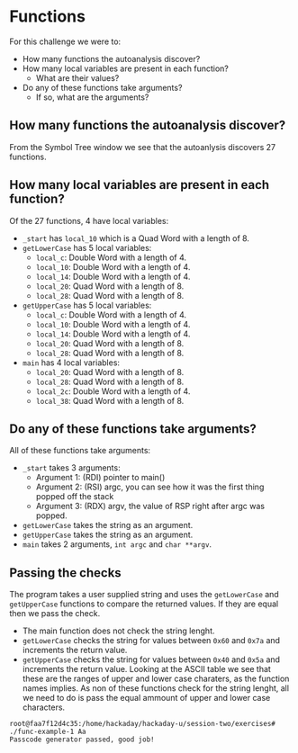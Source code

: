 # Functions
For this challenge we were to:
- How many functions the autoanalysis discover?
- How many local variables are present in each function?
    - What are their values?
- Do any of these functions take arguments?
    - If so, what are the arguments?

## How many functions the autoanalysis discover?
From the Symbol Tree window we see that the autoanlysis discovers 27 functions. 

## How many local variables are present in each function?
Of the 27 functions, 4 have local variables: 
- ```_start``` has ```local_10``` which is a Quad Word with a length of 8. 
- ```getLowerCase``` has 5 local variables:
    - ```local_c```: Double Word with a length of 4. 
    - ```local_10```: Double Word with a length of 4. 
    - ```local_14```: Double Word with a length of 4. 
    - ```local_20```: Quad Word with a length of 8. 
    - ```local_28```: Quad Word with a length of 8. 
- ```getUpperCase``` has 5 local variables:
    - ```local_c```: Double Word with a length of 4. 
    - ```local_10```: Double Word with a length of 4. 
    - ```local_14```: Double Word with a length of 4. 
    - ```local_20```: Quad Word with a length of 8. 
    - ```local_28```: Quad Word with a length of 8. 
- ```main``` has 4 local variables: 
    - ```local_20```: Quad Word with a length of 8. 
    - ```local_28```: Quad Word with a length of 8. 
    - ```local_2c```: Double Word with a length of 4. 
    - ```local_38```: Quad Word with a length of 8. 

## Do any of these functions take arguments?
All of these functions take arguments:
- ```_start``` takes 3 arguments:
    - Argument 1: (RDI) pointer to main()
    - Argument 2: (RSI) argc, you can see how it was the first thing popped off the stack
    - Argument 3: (RDX) argv, the value of RSP right after argc was popped.
- ```getLowerCase``` takes the string as an argument. 
- ```getUpperCase``` takes the string as an argument. 
- ```main``` takes 2 arguments, ```int argc``` and ```char **argv```. 

## Passing the checks
The program takes a user supplied string and uses the ```getLowerCase``` and ```getUpperCase``` functions to compare the returned values. If they are equal then we pass the check. 
- The main function does not check the string lenght. 
- ```getLowerCase``` checks the string for values between ```0x60``` and ```0x7a``` and increments the return value.
- ```getUpperCase``` checks the string for values between ```0x40``` and ```0x5a``` and increments the return value.
Looking at the ASCII table we see that these are the ranges of upper and lower case charaters, as the function names implies. As non of these functions check for the string lenght,
all we need to do is pass the equal ammount of upper and lower case characters.
```
root@faa7f12d4c35:/home/hackaday/hackaday-u/session-two/exercises# ./func-example-1 Aa
Passcode generator passed, good job!
```

